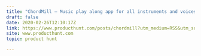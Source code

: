```yaml
---
title: "ChordMill — Music play along app for all instruments and voices"
draft: false
date: 2020-02-26T12:10:17Z
link: https://www.producthunt.com/posts/chordmill?utm_medium=RSS&utm_source=hune
site: www.producthunt.com
topic: product hunt  

---
```

